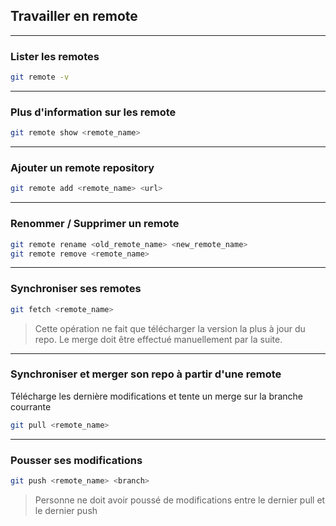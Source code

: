 ## Travailler en remote

----

### Lister les remotes
```bash
git remote -v
```

----

### Plus d'information sur les remote
```bash
git remote show <remote_name>
```

----

### Ajouter un remote repository
```bash
git remote add <remote_name> <url>
```

----

### Renommer / Supprimer un remote
```bash
git remote rename <old_remote_name> <new_remote_name>
git remote remove <remote_name>
```

----

### Synchroniser ses remotes
```bash
git fetch <remote_name>
```
> Cette opération ne fait que télécharger la version la plus à jour du repo. Le merge doit être effectué manuellement par la suite.

----

### Synchroniser et merger son repo à partir d'une remote
Télécharge les dernière modifications et tente un merge sur la branche courrante
```bash
git pull <remote_name>
```

----

### Pousser ses modifications
```bash
git push <remote_name> <branch>
```
> Personne ne doit avoir poussé de modifications entre le dernier pull et le dernier push

